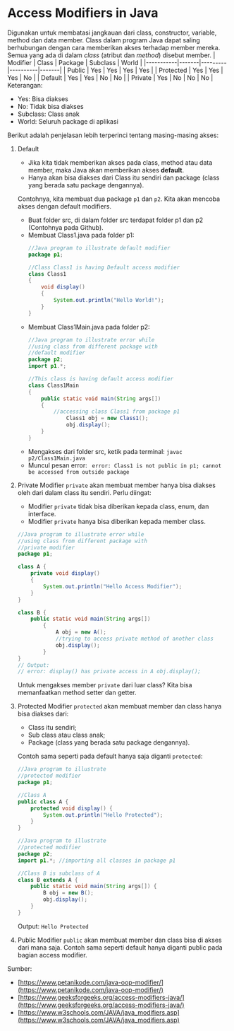 ﻿# Access Modifiers in Java
Digunakan untuk membatasi  jangkauan dari class, constructor, variable, method dan data member. 
Class dalam program Java dapat saling berhubungan dengan cara memberikan akses terhadap member mereka. Semua yang ada di dalam _class_ (atribut dan _method_) disebut member. 
| Modifier	| Class | Package | Subclass | World |
|-----------|-------|---------|----------|-------|
| Public    | Yes | Yes | Yes | Yes |
| Protected | Yes | Yes | Yes | No |
| Default   | Yes | Yes | No | No |
| Private   | Yes | No | No | No |
Keterangan:
- Yes: Bisa diakses
- No: Tidak bisa diakses
- Subclass: Class anak
- World: Seluruh package di aplikasi

Berikut adalah penjelasan lebih terperinci tentang masing-masing akses:
1. Default
	- Jika kita tidak memberikan akses pada class, method atau data member, maka Java akan memberikan akses **default**. 
	- Hanya akan bisa diakses dari Class itu sendiri dan package (class yang berada satu package dengannya).

	Contohnya, kita membuat dua package `p1` dan `p2`. Kita akan mencoba akses dengan default modifiers.
	- Buat folder src, di dalam folder src terdapat folder p1 dan p2 (Contohnya pada Github).
	- Membuat Class1.java pada folder p1:
		```java
		//Java program to illustrate default modifier 
		package p1; 

		//Class Class1 is having Default access modifier 
		class Class1 
		{ 
			void display() 
			{ 
				System.out.println("Hello World!"); 
			} 
		} 
		```
	- Membuat Class1Main.java pada folder p2:
		```java
		//Java program to illustrate error while 
		//using class from different package with 
		//default modifier 
		package p2; 
		import p1.*; 

		//This class is having default access modifier 
		class Class1Main 
		{ 
			public static void main(String args[]) 
			{ 
				//accessing class Class1 from package p1 
					Class1 obj = new Class1(); 
					obj.display(); 
			} 
		} 
		```
	- Mengakses dari folder src, ketik pada terminal:
	`javac p2/Class1Main.java`
	- Muncul pesan error:
	` error: Class1 is not public in p1; cannot be accessed from outside package`

2. Private
Modifier `private` akan membuat member hanya bisa diakses oleh dari dalam class itu sendiri.
Perlu diingat:
	- Modifier `private` tidak bisa diberikan kepada class, enum, dan interface. 
	- Modifier `private` hanya bisa diberikan kepada member class.
	```java
	//Java program to illustrate error while 
	//using class from different package with 
	//private modifier 
	package p1; 

	class A { 
		private void display() 
		{ 
			System.out.println("Hello Access Modifier"); 
		} 
	} 

	class B { 
		public static void main(String args[]) 
			{ 
				A obj = new A(); 
				//trying to access private method of another class 
				obj.display(); 
			} 
	} 
	// Output:
	// error: display() has private access in A obj.display();
	```
	Untuk mengakses member `private` dari luar class? Kita bisa memanfaatkan method setter dan getter.

3. Protected
Modifier `protected` akan membuat member dan class hanya bisa diakses dari:
	- Class itu sendiri;
	- Sub class atau class anak;
	- Package (class yang berada satu package dengannya).

	Contoh sama seperti pada default hanya saja diganti `protected`:
	```java
	//Java program to illustrate 
	//protected modifier 
	package p1; 

	//Class A 
	public class A { 
		protected void display() { 
			System.out.println("Hello Protected"); 
		} 
	} 
	```
	
	```java
	//Java program to illustrate 
	//protected modifier 
	package p2; 
	import p1.*; //importing all classes in package p1 

	//Class B is subclass of A 
	class B extends A { 
		public static void main(String args[]) { 
			B obj = new B(); 
			obj.display(); 
		} 
	} 
	```
	Output:
	`Hello Protected`

4. Public
Modifier `public` akan membuat member dan class bisa di akses dari mana saja. Contoh sama seperti default hanya diganti public pada bagian access modifier.

Sumber:
- [https://www.petanikode.com/java-oop-modifier/](https://www.petanikode.com/java-oop-modifier/)
- [https://www.geeksforgeeks.org/access-modifiers-java/](https://www.geeksforgeeks.org/access-modifiers-java/)
- [https://www.w3schools.com/JAVA/java_modifiers.asp](https://www.w3schools.com/JAVA/java_modifiers.asp)
